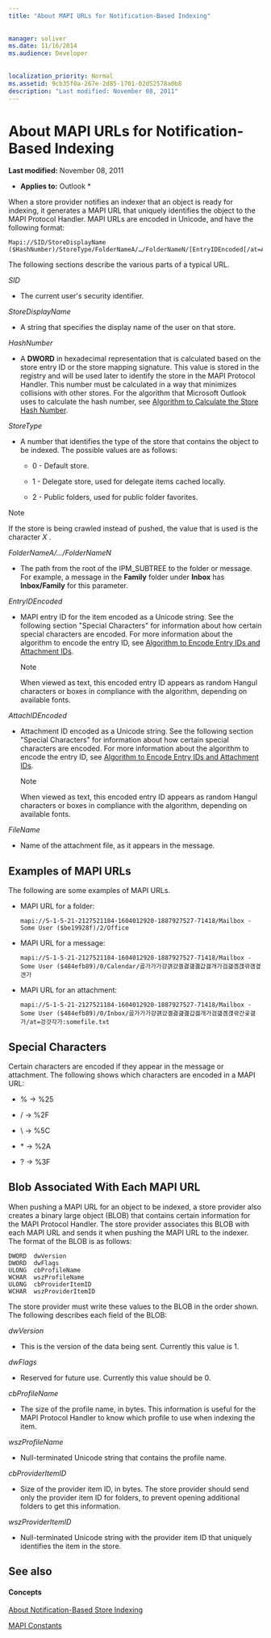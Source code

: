 ```yaml
---
title: "About MAPI URLs for Notification-Based Indexing"
 
 
manager: soliver
ms.date: 11/16/2014
ms.audience: Developer
 
 
localization_priority: Normal
ms.assetid: 9cb35f0a-267e-2d85-1701-02d52578a0b8
description: "Last modified: November 08, 2011"
---
```


# About MAPI URLs for Notification-Based Indexing

 **Last modified:** November 08, 2011 
  
 * **Applies to:** Outlook * 
  
When a store provider notifies an indexer that an object is ready for indexing, it generates a MAPI URL that uniquely identifies the object to the MAPI Protocol Handler. MAPI URLs are encoded in Unicode, and have the following format: 
  
```
Mapi://SID/StoreDisplayName ($HashNumber)/StoreType/FolderNameA/…/FolderNameN/[EntryIDEncoded[/at=AttachIDEncoded:FileName]]

```

The following sections describe the various parts of a typical URL.
  
 *SID* 
  
- The current user's security identifier. 
    
 *StoreDisplayName* 
  
- A string that specifies the display name of the user on that store.
    
 *HashNumber* 
  
- A **DWORD** in hexadecimal representation that is calculated based on the store entry ID or the store mapping signature. This value is stored in the registry and will be used later to identify the store in the MAPI Protocol Handler. This number must be calculated in a way that minimizes collisions with other stores. For the algorithm that Microsoft Outlook uses to calculate the hash number, see [Algorithm to Calculate the Store Hash Number](algorithm-to-calculate-the-store-hash-number.md).
    
 *StoreType* 
  
- A number that identifies the type of the store that contains the object to be indexed. The possible values are as follows:
    
  - 0 - Default store.
    
  - 1 - Delegate store, used for delegate items cached locally.
    
  - 2 - Public folders, used for public folder favorites.
    
> [!NOTE]
> If the store is being crawled instead of pushed, the value that is used is the character  *X*  . 
  
 *FolderNameA/…/FolderNameN* 
  
- The path from the root of the IPM_SUBTREE to the folder or message. For example, a message in the **Family** folder under **Inbox** has **Inbox/Family** for this parameter. 
    
 *EntryIDEncoded* 
  
- MAPI entry ID for the item encoded as a Unicode string. See the following section "Special Characters" for information about how certain special characters are encoded. For more information about the algorithm to encode the entry ID, see [Algorithm to Encode Entry IDs and Attachment IDs](algorithm-to-encode-entry-ids-and-attachment-ids.md).
    
    > [!NOTE]
    > When viewed as text, this encoded entry ID appears as random Hangul characters or boxes in compliance with the algorithm, depending on available fonts. 
  
 *AttachIDEncoded* 
  
- Attachment ID encoded as a Unicode string. See the following section "Special Characters" for information about how certain special characters are encoded. For more information about the algorithm to encode the entry ID, see [Algorithm to Encode Entry IDs and Attachment IDs](algorithm-to-encode-entry-ids-and-attachment-ids.md).
    
    > [!NOTE]
    > When viewed as text, this encoded entry ID appears as random Hangul characters or boxes in compliance with the algorithm, depending on available fonts. 
  
 *FileName* 
  
- Name of the attachment file, as it appears in the message.
    
## Examples of MAPI URLs

The following are some examples of MAPI URLs.
  
- MAPI URL for a folder: 
    
     `mapi://S-1-5-21-2127521184-1604012920-1887927527-71418/Mailbox - Some User ($be19928f)/2/Office`
    
- MAPI URL for a message: 
    
     `mapi://S-1-5-21-2127521184-1604012920-1887927527-71418/Mailbox - Some User ($484efb89)/0/Calendar/곯가가가걍걝걌곌겷걢곒갑겛개가검걟곔걙곾걤곂갠가`
    
- MAPI URL for an attachment: 
    
     `mapi://S-1-5-21-2127521184-1604012920-1887927527-71418/Mailbox - Some User ($484efb89)/0/Inbox/곯가가가걍걝걌곌겷걢곒갑겛개가검걟곔걙곾간곷갦가/at=겅걋각가:somefile.txt`
    
## Special Characters

Certain characters are encoded if they appear in the message or attachment. The following shows which characters are encoded in a MAPI URL:
  
- % -\> %25
    
-  / -\> %2F 
    
-  \ -\> %5C 
    
-  \* -\> %2A 
    
-  ? -\> %3F 
    
## Blob Associated With Each MAPI URL

When pushing a MAPI URL for an object to be indexed, a store provider also creates a binary large object (BLOB) that contains certain information for the MAPI Protocol Handler. The store provider associates this BLOB with each MAPI URL and sends it when pushing the MAPI URL to the indexer. The format of the BLOB is as follows: 
  
```
DWORD  dwVersion
DWORD  dwFlags
ULONG  cbProfileName
WCHAR  wszProfileName
ULONG  cbProviderItemID
WCHAR  wszProviderItemID
```

The store provider must write these values to the BLOB in the order shown. The following describes each field of the BLOB:
  
 *dwVersion* 
  
- This is the version of the data being sent. Currently this value is 1.
    
 *dwFlags* 
  
- Reserved for future use. Currently this value should be 0.
    
 *cbProfileName* 
  
- The size of the profile name, in bytes. This information is useful for the MAPI Protocol Handler to know which profile to use when indexing the item.
    
 *wszProfileName* 
  
- Null-terminated Unicode string that contains the profile name.
    
 *cbProviderItemID* 
  
- Size of the provider item ID, in bytes. The store provider should send only the provider item ID for folders, to prevent opening additional folders to get this information.
    
 *wszProviderItemID* 
  
- Null-terminated Unicode string with the provider item ID that uniquely identifies the item in the store.
    
## See also

#### Concepts

[About Notification-Based Store Indexing](about-notification-based-store-indexing.md)
  
[MAPI Constants](mapi-constants.md)

